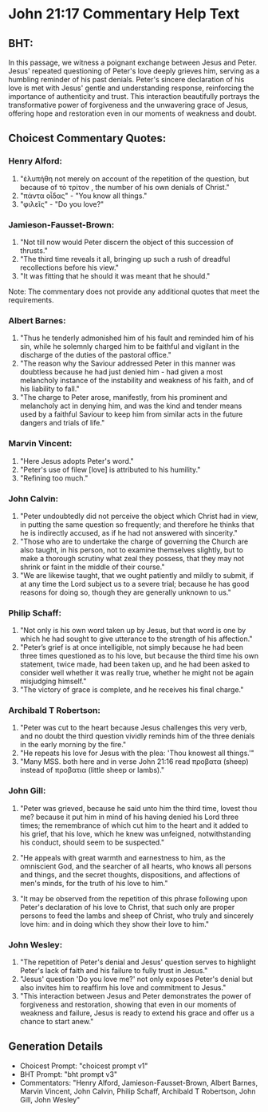 # John 21:17 Commentary Help Text

## BHT:
In this passage, we witness a poignant exchange between Jesus and Peter. Jesus' repeated questioning of Peter's love deeply grieves him, serving as a humbling reminder of his past denials. Peter's sincere declaration of his love is met with Jesus' gentle and understanding response, reinforcing the importance of authenticity and trust. This interaction beautifully portrays the transformative power of forgiveness and the unwavering grace of Jesus, offering hope and restoration even in our moments of weakness and doubt.

## Choicest Commentary Quotes:
### Henry Alford:
1. "ἐλυπήθη not merely on account of the repetition of the question, but because of τὸ  τρίτον , the number of his own denials of Christ."
2. "πάντα οἶδας" - "You know all things."
3. "φιλεῖς" - "Do you love?"

### Jamieson-Fausset-Brown:
1. "Not till now would Peter discern the object of this succession of thrusts."
2. "The third time reveals it all, bringing up such a rush of dreadful recollections before his view."
3. "It was fitting that he should it was meant that he should."

Note: The commentary does not provide any additional quotes that meet the requirements.

### Albert Barnes:
1. "Thus he tenderly admonished him of his fault and reminded him of his sin, while he solemnly charged him to be faithful and vigilant in the discharge of the duties of the pastoral office."
2. "The reason why the Saviour addressed Peter in this manner was doubtless because he had just denied him - had given a most melancholy instance of the instability and weakness of his faith, and of his liability to fall."
3. "The charge to Peter arose, manifestly, from his prominent and melancholy act in denying him, and was the kind and tender means used by a faithful Saviour to keep him from similar acts in the future dangers and trials of life."

### Marvin Vincent:
1. "Here Jesus adopts Peter's word." 
2. "Peter's use of filew [love] is attributed to his humility." 
3. "Refining too much."

### John Calvin:
1. "Peter undoubtedly did not perceive the object which Christ had in view, in putting the same question so frequently; and therefore he thinks that he is indirectly accused, as if he had not answered with sincerity."
2. "Those who are to undertake the charge of governing the Church are also taught, in his person, not to examine themselves slightly, but to make a thorough scrutiny what zeal they possess, that they may not shrink or faint in the middle of their course."
3. "We are likewise taught, that we ought patiently and mildly to submit, if at any time the Lord subject us to a severe trial; because he has good reasons for doing so, though they are generally unknown to us."

### Philip Schaff:
1. "Not only is his own word taken up by Jesus, but that word is one by which he had sought to give utterance to the strength of his affection." 
2. "Peter’s grief is at once intelligible, not simply because he had been three times questioned as to his love, but because the third time his own statement, twice made, had been taken up, and he had been asked to consider well whether it was really true, whether he might not be again misjudging himself."
3. "The victory of grace is complete, and he receives his final charge."

### Archibald T Robertson:
1. "Peter was cut to the heart because Jesus challenges this very verb, and no doubt the third question vividly reminds him of the three denials in the early morning by the fire."
2. "He repeats his love for Jesus with the plea: 'Thou knowest all things.'"
3. "Many MSS. both here and in verse John 21:16 read προβατα (sheep) instead of προβατια (little sheep or lambs)."

### John Gill:
1. "Peter was grieved, because he said unto him the third time, lovest thou me? because it put him in mind of his having denied his Lord three times; the remembrance of which cut him to the heart and it added to his grief, that his love, which he knew was unfeigned, notwithstanding his conduct, should seem to be suspected."

2. "He appeals with great warmth and earnestness to him, as the omniscient God, and the searcher of all hearts, who knows all persons and things, and the secret thoughts, dispositions, and affections of men's minds, for the truth of his love to him."

3. "It may be observed from the repetition of this phrase following upon Peter's declaration of his love to Christ, that such only are proper persons to feed the lambs and sheep of Christ, who truly and sincerely love him: and in doing which they show their love to him."

### John Wesley:
1. "The repetition of Peter's denial and Jesus' question serves to highlight Peter's lack of faith and his failure to fully trust in Jesus."
2. "Jesus' question 'Do you love me?' not only exposes Peter's denial but also invites him to reaffirm his love and commitment to Jesus."
3. "This interaction between Jesus and Peter demonstrates the power of forgiveness and restoration, showing that even in our moments of weakness and failure, Jesus is ready to extend his grace and offer us a chance to start anew."


## Generation Details
- Choicest Prompt: "choicest prompt v1"
- BHT Prompt: "bht prompt v3"
- Commentators: "Henry Alford, Jamieson-Fausset-Brown, Albert Barnes, Marvin Vincent, John Calvin, Philip Schaff, Archibald T Robertson, John Gill, John Wesley"
